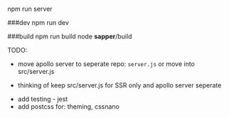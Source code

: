 npm run server

###dev
npm run dev

###build
npm run build
node __sapper__/build


TODO:

* move apollo server to seperate repo: `server.js` or move into src/server.js
- thinking of keep src/server.js for SSR only and apollo server seperate

* add testing - jest
* add postcss for: theming, cssnano

